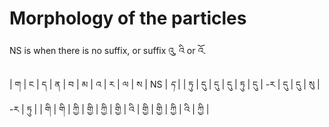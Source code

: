 # Morphology of the particles

NS is when there is no suffix, or suffix འུ, འི or འོ.

| ག | ང | ད | ན | བ | མ | འ | ར | ལ | ས | NS | *ད* |
| ཏུ | དུ | དུ | དུ | ཏུ | དུ | -ར | དུ | དུ | སུ | -ར | ཏུ |
| གི | གི | ཀྱི | གྱི | ཀྱི | གྱི | འི | གྱི | གྱི | ཀྱི | འི | ཀྱི |
